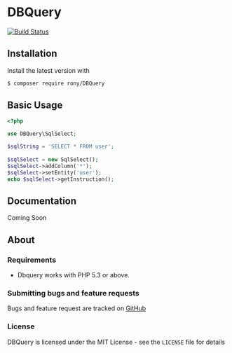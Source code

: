 # DBQuery


[![Build Status](https://travis-ci.org/ronaldobrandini/dbquery.svg?branch=master)](https://travis-ci.org/ronaldobrandini/dbquery)

## Installation

Install the latest version with

```bash
$ composer require rony/DBQuery
```

## Basic Usage

```php
<?php

use DBQuery\SqlSelect;

$sqlString = 'SELECT * FROM user';
        
$sqlSelect = new SqlSelect();
$sqlSelect->addColumn('*');
$sqlSelect->setEntity('user');
echo $sqlSelect->getInstruction();
```

## Documentation

Coming Soon


## About

### Requirements

- Dbquery works with PHP 5.3 or above.

### Submitting bugs and feature requests

Bugs and feature request are tracked on [GitHub](https://github.com/ronaldobrandini/dbquery/issues)

### License

DBQuery is licensed under the MIT License - see the `LICENSE` file for details